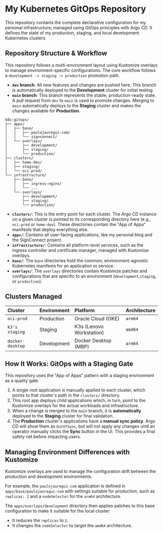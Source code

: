 # My Kubernetes GitOps Repository

This repository contains the complete declarative configuration for my personal infrastructure, managed using GitOps principles with Argo CD. It defines the state of my production, staging, and local development Kubernetes clusters.

## Repository Structure & Workflow

This repository follows a multi-environment layout using Kustomize overlays to manage environment-specific configurations. The core workflow follows a `development -> staging -> production` promotion path.

* **`dev` branch**: All new features and changes are pushed here. This branch is automatically deployed to the **Development** cluster for initial testing.
* **`main` branch**: This branch represents the stable, production-ready state. A pull request from `dev` to `main` is used to promote changes. Merging to `main` automatically deploys to the **Staging** cluster and makes the changes available for **Production**.

```plaintext
k8s-gitops/
├── apps/
│   ├── base/
│   │   ├── paulojauregui-com/
│   │   └── signconnect/
│   └── overlays/
│       ├── development/
│       ├── staging/
│       └── production/
├── clusters/
│   ├── home-dev/
│   ├── staging/
│   └── oci-prod/
└── infrastructure/
    ├── base/
    │   ├── ingress-nginx/
    │   └── ...
    └── overlays/
        ├── development/
        ├── staging/
        └── production/
```

  * **`clusters/`**: This is the entry point for each cluster. The Argo CD instance on a given cluster is pointed to its corresponding directory here (e.g., `oci-prod` or `home-dev`). These directories contain the "App of Apps" manifests that deploy everything else.
  * **`apps/`**: Contains all user-facing applications, like my personal blog and the SignConnect project.
  * **`infrastructure/`**: Contains all platform-level services, such as the ingress controller and certificate manager, managed with Kustomize overlays.
  * **`base/`**: The `base` directories hold the common, environment-agnostic Kubernetes manifests for an application or service.
  * **`overlays/`**: The `overlays` directories contain Kustomize patches and configurations that are specific to an environment (`development`,`staging`, or `production`).

## Clusters Managed

| Cluster         | Environment | Platform                  | Architecture |
| :---------      | :---------- | :------------------------ | :----------- |
| `oci-prod`      | Production  | Oracle Cloud (OKE)        | `arm64`      |
| `k3's staging`  | Staging     | K3s (Lenovo Workstation)  | `amd64`      |
| `docker-desktop`| Development | Docker Desktop (MBP)      | `arm64`      |

## How It Works: GitOps with a Staging Gate

This repository uses the "App of Apps" pattern with a staging environment as a quality gate.

1.  A single root application is manually applied to each cluster, which points to that cluster's path in the `clusters/` directory.
2.  This root app deploys child applications which, in turn, point to the Kustomize overlays for the actual workloads and infrastructure.
3.  When a change is merged to the `main` branch, it is **automatically** deployed to the **Staging** cluster for final validation.
4.  The **Production** cluster's applications have a **manual sync policy**. Argo CD will show them as `OutOfSync`, but will not apply any changes until an operator manually clicks the **Sync** button in the UI. This provides a final safety net before impacting users.

## Managing Environment Differences with Kustomize

Kustomize overlays are used to manage the configuration drift between the production and development environments.

For example, the `paulojauregui-com` application is defined in `apps/base/paulojauregui-com` with settings suitable for production, such as `replicas: 2` and a `nodeSelector` for the `arm64` architecture.

The `apps/overlays/development` directory then applies patches to this base configuration to make it suitable for the local cluster:

  * It reduces the `replicas` to `1`.
  * It changes the `nodeSelector` to target the `amd64` architecture.